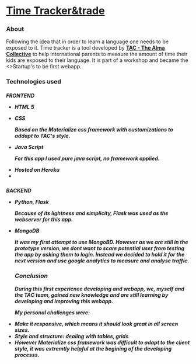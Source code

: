 <a href="https://tac-tt.herokuapp.com/"><h1>Time Tracker&trade</h1></a>

<h3>About</h3>
<p>Following the idea that in order to learn a language one needs to be exposed to it.
  Time tracker is a tool developed by <a href="https://www.thealmacollective.com/"><b>TAC - The Alma Collective</b></a> to help international parents to measure the amount of time their kids are exposed to their language.
  It is part of a workshop and became the <>Startup's to be first</strong> webapp.</p>
  
 <h3>Technologies used</h3>
 <h5>FRONTEND
  <ul>
    <li>HTML 5</li>
    <p>
    <li>CSS</li>
    <p>Based on the Materialize css framework with customizations to addapt to TAC's style.</p>
    <li>Java Script</li>
    <p> For this app I used pure java script, no framework applied.</p>
   <li>Hosted on Heroku<li>
  </ul>
  <h5>BACKEND
    <ul>
      <li>Python, Flask</li>
      <p>Because of its lightness and simplicity, Flask was used as the webserver for this app.</p>
      <li>MongoDB</li>
      <p>It was my first attempt to use MongoBD. However as we are still in the prototype version, we dont want to scare potential user from testing the app by asking them to login. Instead we decided to hold it for the next version and use google analytics to measure and analyse traffic.</p>
      
 <h3>Conclusion</h3>
 <p> During this first experience developing and webapp, we, myself and the TAC team, gained new knowledge and are still learning by developing and improving this webapp.</p>
 <p>My personal challenges were:
  <li>Make it responsive, which means it should look great in all screen sizes.</li>
  <li>Style and structure: dealing with tables, grids </li>
  <li>However Materialize css framework was difficult to adapt to the client style, it was extremtly helpful at the begining of the developing processs.</li>
  </p> 
  
      
  
